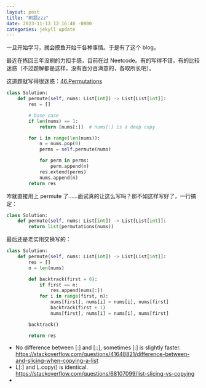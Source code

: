 ```yaml
---
layout: post
title: "刷题zzz"
date: 2023-11-13 12:16:48 -0800
categories: jekyll update
---
```


一旦开始学习，就会摸鱼开始干各种事情。于是有了这个 blog。

最近在拣回三年没刷的力扣手感，目前在过 Neetcode。有的写得不错，有的比较迷惑（不过题解都是这样，没有百分百满意的，各取所长吧）。

这道题就写得很迷惑：[46.Permutations][permutations]

```python
class Solution:
    def permute(self, nums: List[int]) -> List[List[int]]:
        res = []

        # base case
        if len(nums) == 1:
            return [nums[:]]  # nums[:] is a deep copy

        for i in range(len(nums)):
            n = nums.pop(0)
            perms = self.permute(nums)

            for perm in perms:
                perm.append(n)
            res.extend(perms)
            nums.append(n)
        return res
```

[permutations]: https://leetcode.com/problems/permutations/

咋就直接用上 permute 了……面试真的让这么写吗？那不如这样写好了，一行搞定：

```python
class Solution:
    def permute(self, nums: List[int]) -> List[List[int]]:
        return list(permutations(nums))
```

最后还是老实用交换写的：

```python
class Solution:
    def permute(self, nums: List[int]) -> List[List[int]]:
        res = []
        n = len(nums)

        def backtrack(first = 0):
            if first == n:
                res.append(nums[:])
            for i in range(first, n):
                nums[first], nums[i] = nums[i], nums[first]
                backtrack(first + 1)
                nums[first], nums[i] = nums[i], nums[first]

        backtrack()

        return res
```

- No difference between [:] and [::], sometimes [:] is slightly faster. https://stackoverflow.com/questions/41648821/difference-between-and-slicing-when-copying-a-list
- L[:] and L.copy() is identical. https://stackoverflow.com/questions/68107099/list-slicing-vs-copying
-
